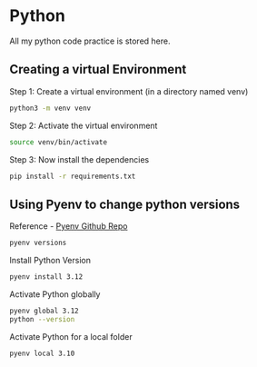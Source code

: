 # Python

All my python code practice is stored here.


## Creating a virtual Environment

Step 1: Create a virtual environment (in a directory named venv)
```bash
python3 -m venv venv
```
Step 2: Activate the virtual environment
```bash
source venv/bin/activate
```

Step 3: Now install the dependencies
```bash
pip install -r requirements.txt
```
## Using Pyenv to change python versions
Reference - [Pyenv Github Repo](https://github.com/pyenv/pyenv)
```bash
pyenv versions
```
Install Python Version
```bash
pyenv install 3.12
```
Activate Python globally
```bash
pyenv global 3.12
python --version
```
Activate Python for a local folder
```bash
pyenv local 3.10
```
